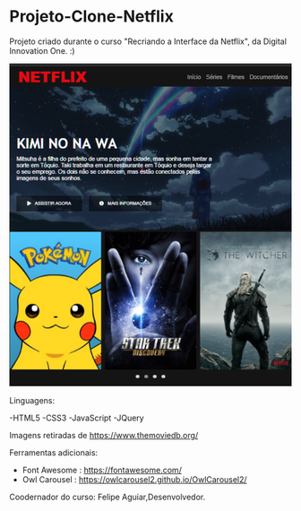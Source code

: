 # Projeto-Clone-Netflix
Projeto criado durante o curso "Recriando a Interface da Netflix", da Digital Innovation One. :)

<img src="https://github.com/nandacruz/Projeto-Clone-Netflix/blob/main/project_imgs/ntc1.png">

Linguagens:

-HTML5
-CSS3
-JavaScript
-JQuery

Imagens retiradas de https://www.themoviedb.org/

Ferramentas adicionais:

- Font Awesome : https://fontawesome.com/
- Owl Carousel : https://owlcarousel2.github.io/OwlCarousel2/

Coodernador do curso: Felipe Aguiar,Desenvolvedor.

